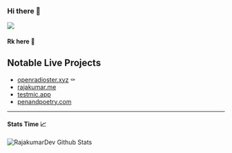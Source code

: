 ### Hi there 👋

![](https://komarev.com/ghpvc/?username=Rajakumardev)
#### Rk here 👦

## Notable Live Projects
- [openradioster.xyz](https://openradioster.xyz/?ref=github_profile) ⚰️
- [rajakumar.me](https://rajakumar.me/?ref=github_profile)
- [testmic.app](https://testmic.app/?ref=github_profile)
- [penandpoetry.com](https://penandpoetry.com)

---
#### Stats Time 📈
![RajakumarDev Github Stats](https://github-readme-stats.vercel.app/api?username=Rajakumardev&show_icons=true&title_color=fff&icon_color=79ff97&text_color=9f9f9f&bg_color=151515)
